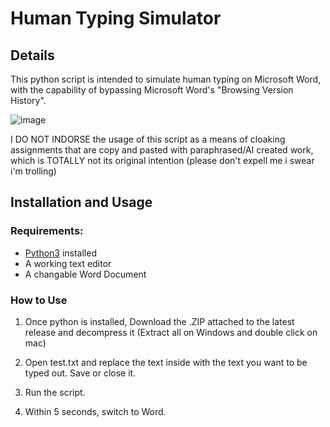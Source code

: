 # Human Typing Simulator

## Details
This python script is intended to simulate human typing on Microsoft Word, with the capability of bypassing Microsoft Word's "Browsing Version History".

![image](https://github.com/user-attachments/assets/632a50d9-9eac-4cd8-aa37-bc8b669b7528)

I DO NOT INDORSE the usage of this script as a means of cloaking assignments that are copy and pasted with paraphrased/AI created work, which is TOTALLY not its original intention
(please don't expell me i swear i'm trolling)

## Installation and Usage

### Requirements:

- [Python3](https://www.python.org/downloads/#:~:text=Download%20Python%203.12.5) installed
- A working text editor
- A changable Word Document

### How to Use

1. Once python is installed, Download the .ZIP attached to the latest release and decompress it (Extract all on Windows and double click on mac)

2. Open test.txt and replace the text inside with the text you want to be typed out. Save or close it.
 
3. Run the script.

4. Within 5 seconds, switch to Word.
